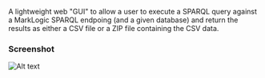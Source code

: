 A lightweight web "GUI" to allow a user to execute a SPARQL query against a MarkLogic SPARQL endpoing (and a given database) and return the results as either a CSV file or a ZIP file containing the CSV data.

### Screenshot
![Alt text](/src/main/resources/images/screen.png?raw=true "SPARQL Interface Image")